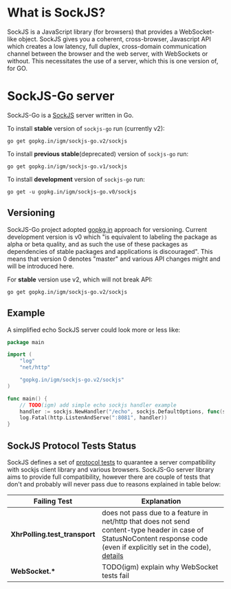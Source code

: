 What is SockJS?
=

SockJS is a JavaScript library (for browsers) that provides a WebSocket-like
object. SockJS gives you a coherent, cross-browser, Javascript API
which creates a low latency, full duplex, cross-domain communication
channel between the browser and the web server, with WebSockets or without.
This necessitates the use of a server, which this is one version of, for GO.


SockJS-Go server
=

SockJS-Go is a [SockJS](https://github.com/sockjs/sockjs-client) server written in Go.

To install **stable** version of `sockjs-go` run (currently v2):

    go get gopkg.in/igm/sockjs-go.v2/sockjs

To install **previous stable**(deprecated) version of `sockjs-go` run:

    go get gopkg.in/igm/sockjs-go.v1/sockjs

To install **development** version of `sockjs-go` run:

    go get -u gopkg.in/igm/sockjs-go.v0/sockjs


Versioning
-

SockJS-Go project adopted [gopkg.in](http://gopkg.in) approach for versioning. Current development version is v0 which "is equivalent to labeling the package as alpha or beta quality, and as such the use of these packages as dependencies of stable packages and applications is discouraged". This means that version 0 denotes "master" and various API changes might and will be introduced here. 

For **stable** version use v2, which will not break API:

    go get gopkg.in/igm/sockjs-go.v2/sockjs


Example
-

A simplified echo SockJS server could look more or less like:    


```go
package main

import (
	"log"
	"net/http"

	"gopkg.in/igm/sockjs-go.v2/sockjs"
)

func main() {
	// TODO(igm) add simple echo sockjs handler example
	handler := sockjs.NewHandler("/echo", sockjs.DefaultOptions, func(sockjs.Conn) {}) 
	log.Fatal(http.ListenAndServe(":8081", handler))
}
```


SockJS Protocol Tests Status
-
SockJS defines a set of [protocol tests](https://github.com/sockjs/sockjs-protocol) to quarantee a server compatibility with sockjs client library and various browsers. SockJS-Go server library aims to provide full compatibility, however there are couple of tests that don't and probably will never pass due to reasons explained in table below:


| Failing Test | Explanation |
| -------------| ------------|
| **XhrPolling.test_transport** | does not pass due to a feature in net/http that does not send content-type header in case of StatusNoContent response code (even if explicitly set in the code), [details](https://code.google.com/p/go/source/detail?r=902dc062bff8) |
| **WebSocket.\*** |  TODO(igm) explain why WebSocket tests fail |
